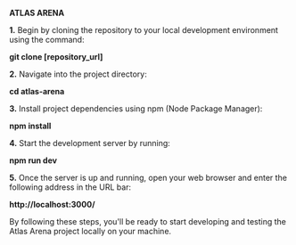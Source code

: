 **ATLAS ARENA**


**1.** Begin by cloning the repository to your local development environment using the command:

**git clone [repository_url]**

**2.** Navigate into the project directory:

**cd atlas-arena**

**3.** Install project dependencies using npm (Node Package Manager):

**npm install**

**4.** Start the development server by running:

**npm run dev**

**5.** Once the server is up and running, open your web browser and enter the following address in the URL bar:

**http://localhost:3000/**

By following these steps, you'll be ready to start developing and testing the Atlas Arena project locally on your machine.
